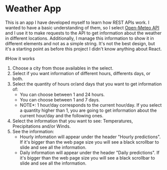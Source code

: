 # Weather App

This is an app I have developed myself to learn how REST APIs work. I wanted to have a basic understanding of them, so I select [Open-Meteo API](https://open-meteo.com/en/docs) and I use it to make requests to the API to get information about the weather in different locations. Additionally, I manage this information to show it in different elements and not as a simple string. It's not the best design, but it's a starting point as before this project I didn't know anything about React. 

#How it works
1. Choose a city from those availables in the select.
2. Select if you want information of different hours, differents days, or both.
3. Select the quantity of hours or/and days that you want to get information of:
   - You can choose between 1 and 24 hours.
   - You can choose between 1 and 7 days.
   - NOTE*: 1 hour/day corresponds to the current hour/day. If you select a quantity higher than 1, you are going to get   information about the current hour/day and the following ones.
4. Select the information that you want to see: Temperatures, Precipitations and/or Winds.
5. See the information:
   - Hourly infomation will appear under the header "Hourly predictions". If it's bigger than the web page size you will see a black scrollbar to slide and see all the information.
   - Daily information will appear under the header "Daily predictions". If it's bigger than the web page size you will see a black scrollbar to slide and see all the information.
